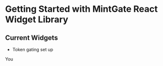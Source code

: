 # Getting Started with MintGate React Widget Library

## Current Widgets
* Token gating set up

You 